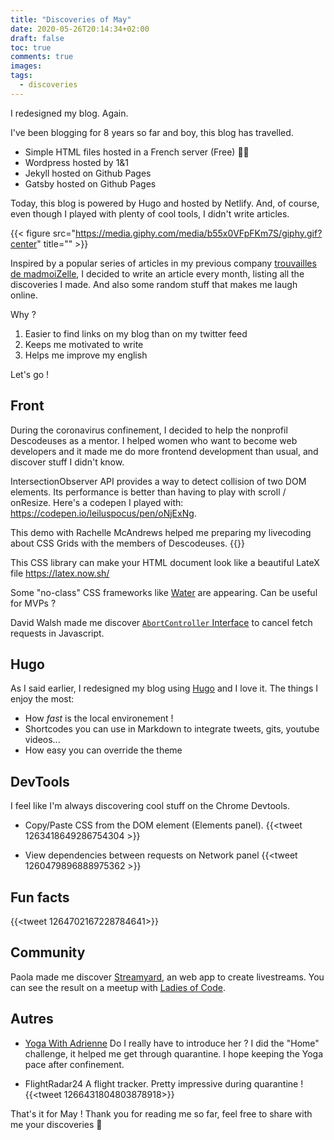 ```yaml
---
title: "Discoveries of May"
date: 2020-05-26T20:14:34+02:00
draft: false
toc: true
comments: true
images:
tags:
  - discoveries
---
```


I redesigned my blog. Again.

I've been blogging for 8 years so far and boy, this blog has travelled. 

- Simple HTML files hosted in a French server (Free) 👵🏼
- Wordpress hosted by 1&1
- Jekyll hosted on Github Pages
- Gatsby hosted on Github Pages

Today, this blog is powered by Hugo and hosted by Netlify. And, of course, even though I played with plenty of cool tools, I didn't write articles. 

{{< figure src="https://media.giphy.com/media/b55x0VFpFKm7S/giphy.gif?center" title="" >}}

Inspired by a popular series of articles in my previous company [trouvailles de madmoiZelle](https://www.madmoizelle.com/rubriques/pour-rire/trouvailles-dinternet-pour-bien-commencer-la-semaine), I decided to write an article every month, listing all the discoveries I made. And also some random stuff that makes me laugh online. 

Why ? 

1. Easier to find links on my blog than on my twitter feed
2. Keeps me motivated to write
3. Helps me improve my english  

Let's go ! 


## Front 
During the coronavirus confinement, I decided to help the nonprofil Descodeuses as a mentor. I helped women who want to become web developers and it made me do more frontend development than usual, and discover stuff I didn't know. 

IntersectionObserver API provides a way to detect collision of two DOM elements. Its performance is better than having to play with scroll / onResize. Here's a codepen I played with: https://codepen.io/leiluspocus/pen/oNjExNg. 

This demo with Rachelle McAndrews helped me preparing my livecoding about CSS Grids with the members of Descodeuses. 
{{<youtube g1osnSY9mSU>}}

This CSS library can make your HTML document look like a beautiful LateX file https://latex.now.sh/ 

Some "no-class" CSS frameworks like [Water](https://watercss.kognise.dev/) are appearing. Can be useful for MVPs ?

David Walsh made me discover [`AbortController` Interface](https://davidwalsh.name/cancel-fetch) to cancel fetch requests in Javascript.  

## Hugo 
As I said earlier, I redesigned my blog using [Hugo](https://gohugo.io/) and I love it.
The things I enjoy the most: 

- How _fast_ is the local environement !
- Shortcodes you can use in Markdown to integrate tweets, gits, youtube videos...
- How easy you can override the theme

## DevTools 
I feel like I'm always discovering cool stuff on the Chrome Devtools. 

- Copy/Paste CSS from the DOM element (Elements panel).
{{<tweet 1263418649286754304 >}}

- View dependencies between requests on Network panel
{{<tweet 1260479896888975362 >}}

## Fun facts

{{<tweet 1264702167228784641>}}


## Community 

Paola made me discover [Streamyard](https://streamyard.com/), an web app to create livestreams. You can see the result on a meetup with [Ladies of Code](https://www.youtube.com/watch?v=QGM_kT0KWXA&t=5s). 


## Autres

- [Yoga With Adrienne](https://www.youtube.com/channel/UCFKE7WVJfvaHW5q283SxchA)
Do I really have to introduce her ? I did the "Home" challenge, it helped me get through quarantine. I hope keeping the Yoga pace after confinement.

- FlightRadar24
A flight tracker. Pretty impressive during quarantine !
{{<tweet 1266431804803878918>}}

That's it for May ! Thank you for reading me so far, feel free to share with me your discoveries 🙏